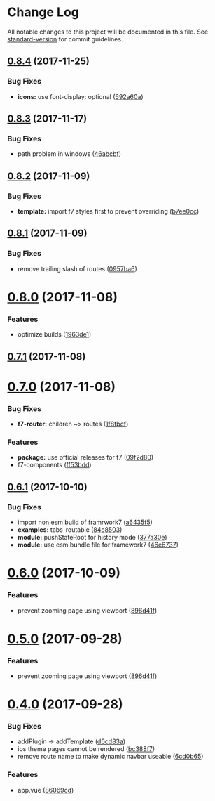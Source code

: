 # Change Log

All notable changes to this project will be documented in this file. See [standard-version](https://github.com/conventional-changelog/standard-version) for commit guidelines.

<a name="0.8.4"></a>
## [0.8.4](https://github.com/pi0/nuxt7/compare/v0.8.3...v0.8.4) (2017-11-25)


### Bug Fixes

* **icons:** use font-display: optional ([692a60a](https://github.com/pi0/nuxt7/commit/692a60a))



<a name="0.8.3"></a>
## [0.8.3](https://github.com/pi0/nuxt7/compare/v0.8.2...v0.8.3) (2017-11-17)


### Bug Fixes

* path problem in windows ([46abcbf](https://github.com/pi0/nuxt7/commit/46abcbf))



<a name="0.8.2"></a>
## [0.8.2](https://github.com/pi0/nuxt7/compare/v0.8.1...v0.8.2) (2017-11-09)


### Bug Fixes

* **template:** import f7 styles first to prevent overriding ([b7ee0cc](https://github.com/pi0/nuxt7/commit/b7ee0cc))



<a name="0.8.1"></a>
## [0.8.1](https://github.com/pi0/nuxt7/compare/v0.8.0...v0.8.1) (2017-11-09)


### Bug Fixes

* remove trailing slash of routes ([0957ba6](https://github.com/pi0/nuxt7/commit/0957ba6))



<a name="0.8.0"></a>
# [0.8.0](https://github.com/pi0/nuxt7/compare/v0.7.1...v0.8.0) (2017-11-08)


### Features

* optimize builds ([1963de1](https://github.com/pi0/nuxt7/commit/1963de1))



<a name="0.7.1"></a>
## [0.7.1](https://github.com/pi0/nuxt7/compare/v0.7.0...v0.7.1) (2017-11-08)



<a name="0.7.0"></a>
# [0.7.0](https://github.com/pi0/nuxt7/compare/v0.6.1...v0.7.0) (2017-11-08)


### Bug Fixes

* **f7-router:** children ~> routes ([1f8fbcf](https://github.com/pi0/nuxt7/commit/1f8fbcf))


### Features

* **package:** use official releases for f7 ([09f2d80](https://github.com/pi0/nuxt7/commit/09f2d80))
* f7-components ([ff53bdd](https://github.com/pi0/nuxt7/commit/ff53bdd))



<a name="0.6.1"></a>
## [0.6.1](https://github.com/pi0/nuxt7/compare/v0.6.0...v0.6.1) (2017-10-10)


### Bug Fixes

* import non esm build of framrwork7 ([a6435f5](https://github.com/pi0/nuxt7/commit/a6435f5))
* **examples:** tabs-routable ([84e8503](https://github.com/pi0/nuxt7/commit/84e8503))
* **module:** pushStateRoot for history mode ([377a30e](https://github.com/pi0/nuxt7/commit/377a30e))
* **module:** use esm.bundle file for framework7 ([46e6737](https://github.com/pi0/nuxt7/commit/46e6737))



<a name="0.6.0"></a>
# [0.6.0](https://github.com/pi0/nuxt7/compare/v0.4.0...v0.6.0) (2017-10-09)


### Features

* prevent zooming page using viewport ([896d41f](https://github.com/pi0/nuxt7/commit/896d41f))



<a name="0.5.0"></a>
# [0.5.0](https://github.com/pi0/nuxt7/compare/v0.4.0...v0.5.0) (2017-09-28)


### Features

* prevent zooming page using viewport ([896d41f](https://github.com/pi0/nuxt7/commit/896d41f))



<a name="0.4.0"></a>
# [0.4.0](https://github.com/pi0/nuxt7/compare/v0.3.0...v0.4.0) (2017-09-28)


### Bug Fixes

* addPlugin -> addTemplate ([d6cd83a](https://github.com/pi0/nuxt7/commit/d6cd83a))
* ios theme pages cannot be rendered ([bc388f7](https://github.com/pi0/nuxt7/commit/bc388f7))
* remove route name to make dynamic navbar useable ([6cd0b65](https://github.com/pi0/nuxt7/commit/6cd0b65))


### Features

* app.vue ([86069cd](https://github.com/pi0/nuxt7/commit/86069cd))
